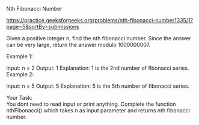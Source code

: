 Nth Fibonacci Number

https://practice.geeksforgeeks.org/problems/nth-fibonacci-number1335/1?page=5&sortBy=submissions

Given a positive integer n, find the nth fibonacci number. Since the answer can be very large, return the answer modulo 1000000007.

Example 1:

Input: n = 2
Output: 1 
Explanation: 1 is the 2nd number
of fibonacci series.
Example 2:

Input: n = 5
Output: 5
Explanation: 5 is the 5th number
of fibonacci series.

Your Task:  
You dont need to read input or print anything. Complete the function nthFibonacci() which takes n as input parameter and returns nth fibonacci number.
